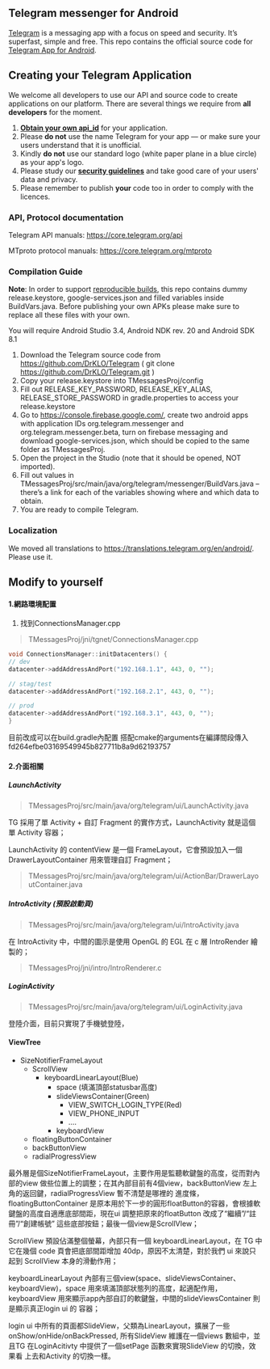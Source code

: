 ## Telegram messenger for Android

[Telegram](https://telegram.org) is a messaging app with a focus on speed and security. It’s superfast, simple and free.
This repo contains the official source code for [Telegram App for Android](https://play.google.com/store/apps/details?id=org.telegram.messenger).

## Creating your Telegram Application

We welcome all developers to use our API and source code to create applications on our platform.
There are several things we require from **all developers** for the moment.

1. [**Obtain your own api_id**](https://core.telegram.org/api/obtaining_api_id) for your application.
2. Please **do not** use the name Telegram for your app — or make sure your users understand that it is unofficial.
3. Kindly **do not** use our standard logo (white paper plane in a blue circle) as your app's logo.
3. Please study our [**security guidelines**](https://core.telegram.org/mtproto/security_guidelines) and take good care of your users' data and privacy.
4. Please remember to publish **your** code too in order to comply with the licences.

### API, Protocol documentation

Telegram API manuals: https://core.telegram.org/api

MTproto protocol manuals: https://core.telegram.org/mtproto

### Compilation Guide

**Note**: In order to support [reproducible builds](https://core.telegram.org/reproducible-builds), this repo contains dummy release.keystore,  google-services.json and filled variables inside BuildVars.java. Before publishing your own APKs please make sure to replace all these files with your own.

You will require Android Studio 3.4, Android NDK rev. 20 and Android SDK 8.1

1. Download the Telegram source code from https://github.com/DrKLO/Telegram ( git clone https://github.com/DrKLO/Telegram.git )
2. Copy your release.keystore into TMessagesProj/config
3. Fill out RELEASE_KEY_PASSWORD, RELEASE_KEY_ALIAS, RELEASE_STORE_PASSWORD in gradle.properties to access your  release.keystore
4.  Go to https://console.firebase.google.com/, create two android apps with application IDs org.telegram.messenger and org.telegram.messenger.beta, turn on firebase messaging and download google-services.json, which should be copied to the same folder as TMessagesProj.
5. Open the project in the Studio (note that it should be opened, NOT imported).
6. Fill out values in TMessagesProj/src/main/java/org/telegram/messenger/BuildVars.java – there’s a link for each of the variables showing where and which data to obtain.
7. You are ready to compile Telegram.

### Localization

We moved all translations to https://translations.telegram.org/en/android/. Please use it.

## Modify to yourself
#### 1.網路環境配置
1. 找到ConnectionsManager.cpp 
> TMessagesProj/jni/tgnet/ConnectionsManager.cpp

```c
void ConnectionsManager::initDatacenters() {
// dev
datacenter->addAddressAndPort("192.168.1.1", 443, 0, "");

// stag/test
datacenter->addAddressAndPort("192.168.2.1", 443, 0, "");

// prod
datacenter->addAddressAndPort("192.168.3.1", 443, 0, "");
}
```
目前改成可以在build.gradle內配置 
搭配cmake的arguments在編譯間段傳入 fd264efbe03169549945b827711b8a9d62193757

#### 2.介面相關
##### LaunchActivity
> TMessagesProj/src/main/java/org/telegram/ui/LaunchActivity.java


TG 採用了單 Activity + 自訂 Fragment 的實作方式，LaunchActivity 就是這個單 Activity 容器；

LaunchActivity 的 contentView 是一個 FrameLayout，它會預設加入一個 DrawerLayoutContainer 用來管理自訂 Fragment；
> TMessagesProj/src/main/java/org/telegram/ui/ActionBar/DrawerLayoutContainer.java

##### IntroActivity (預設啟動頁)
> TMessagesProj/src/main/java/org/telegram/ui/IntroActivity.java


在 IntroActivity 中，中間的圖示是使用 OpenGL 的 EGL 在 c 層 IntroRender 繪製的；
> TMessagesProj/jni/intro/IntroRenderer.c


##### LoginActivity
> TMessagesProj/src/main/java/org/telegram/ui/LoginActivity.java

登陸介面，目前只實現了手機號登陸，
#### ViewTree

- SizeNotifierFrameLayout
    - ScrollView
       - keyboardLinearLayout(Blue)
          - space (填滿頂部statusbar高度)
          - slideViewsContainer(Green)
             - VIEW_SWITCH_LOGIN_TYPE(Red)
             - VIEW_PHONE_INPUT
             - ....
          - keyboardView
    - floatingButtonContainer
    - backButtonView
    - radialProgressView

 
最外層是個SizeNotifierFrameLayout，主要作用是監聽軟鍵盤的高度，從而對內部的view 做些位置上的調整；在其內部目前有4個view，backButtonView 左上角的返回鍵，radialProgressView 暫不清楚是哪裡的 進度條，floatingButtonContainer 是原本用於下一步的圓形floatButton的容器，會根據軟鍵盤的高度自適應底部間距，現在ui 調整把原來的floatButton 改成了“繼續”/“註冊”/“創建帳號” 這些底部按鈕；最後一個view是ScrollVIew；

ScrollView 預設佔滿整個螢幕，內部只有一個 keyboardLinearLayout，在 TG 中它在幾個 code 頁會把底部間距增加 40dp，原因不太清楚，對於我們 ui 來說只起到 ScrollView 本身的滑動作用；

keyboardLinearLayout 內部有三個view(space、slideViewsContainer、keyboardView)，space 用來填滿頂部狀態列的高度，起適配作用，keyboardView 用來顯示app內部自訂的軟鍵盤，中間的slideViewsContainer 則是顯示真正login ui 的 容器；

login ui 中所有的頁面都SlideView，父類為LinearLayout，擴展了一些onShow/onHide/onBackPressed, 所有SlideView 維護在一個views 數組中，並且TG 在LoginAcitivty 中提供了一個setPage 函數來實現SlideView 的切換，效果看 上去和Activity 的切換一樣。
